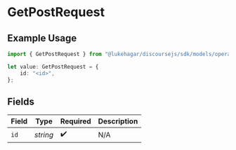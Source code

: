 # GetPostRequest

## Example Usage

```typescript
import { GetPostRequest } from "@lukehagar/discoursejs/sdk/models/operations";

let value: GetPostRequest = {
    id: "<id>",
};
```

## Fields

| Field              | Type               | Required           | Description        |
| ------------------ | ------------------ | ------------------ | ------------------ |
| `id`               | *string*           | :heavy_check_mark: | N/A                |